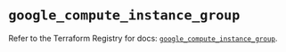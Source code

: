 # `google_compute_instance_group`

Refer to the Terraform Registry for docs: [`google_compute_instance_group`](https://registry.terraform.io/providers/hashicorp/google-beta/6.8.0/docs/resources/google_compute_instance_group).

